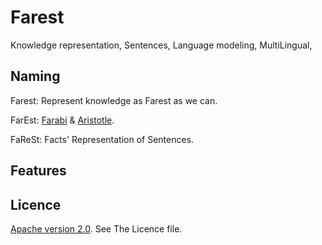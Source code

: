 # Farest
Knowledge representation, Sentences, Language modeling, MultiLingual,

## Naming

Farest: Represent knowledge as Farest as we can.

FarEst: [Farabi](http://en.wikipedia.org/wiki/Al-Farabi) & [Aristotle](http://en.wikipedia.org/wiki/Aristotle).

FaReSt: Facts' Representation of Sentences.

## Features

## Licence

[Apache version 2.0](https://www.apache.org/licenses/LICENSE-2.0.html). See The Licence file.
